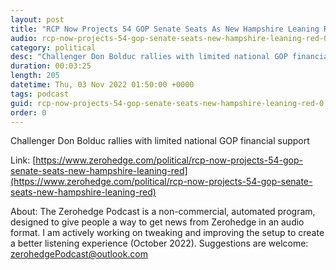 ```yaml
---
layout: post
title: "RCP Now Projects 54 GOP Senate Seats As New Hampshire Leaning Red"
audio: rcp-now-projects-54-gop-senate-seats-new-hampshire-leaning-red-0
category: political
desc: "Challenger Don Bolduc rallies with limited national GOP financial support"
duration: 00:03:25
length: 205
datetime: Thu, 03 Nov 2022 01:50:00 +0000
tags: podcast
guid: rcp-now-projects-54-gop-senate-seats-new-hampshire-leaning-red-0
order: 0
---
```

Challenger Don Bolduc rallies with limited national GOP financial support

Link: [https://www.zerohedge.com/political/rcp-now-projects-54-gop-senate-seats-new-hampshire-leaning-red](https://www.zerohedge.com/political/rcp-now-projects-54-gop-senate-seats-new-hampshire-leaning-red)

About: The Zerohedge Podcast is a non-commercial, automated program, designed to give people a way to get news from Zerohedge in an audio format.  I am actively working on tweaking and improving the setup to create a better listening experience (October 2022).  Suggestions are welcome: [zerohedgePodcast@outlook.com](mailto:zerohedgePodcast@outlook.com)